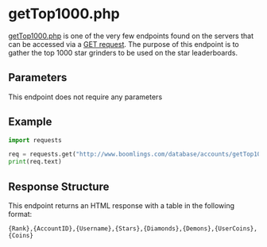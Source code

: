 # getTop1000.php

[getTop1000.php](http://www.boomlings.com/database/accounts/getTop1000.php) is one of the very few endpoints found on the servers that can be accessed via a [GET request](https://www.w3schools.com/tags/ref_httpmethods.asp). The purpose of this endpoint is to gather the top 1000 star grinders to be used on the star leaderboards.

## Parameters

This endpoint does not require any parameters

## Example

```py
import requests

req = requests.get("http://www.boomlings.com/database/accounts/getTop1000.php")
print(req.text)

```

## Response Structure

This endpoint returns an HTML response with a table in the following format:

`{Rank},{AccountID},{Username},{Stars},{Diamonds},{Demons},{UserCoins},{Coins}`
